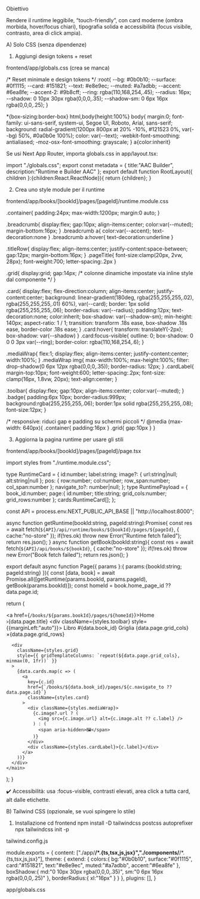 Obiettivo

Rendere il runtime leggibile, “touch-friendly”, con card moderne (ombra morbida, hover/focus chiari), tipografia solida e accessibilità (focus visibile, contrasto, area di click ampia).

A) Solo CSS (senza dipendenze)
1) Aggiungi design tokens + reset

frontend/app/globals.css (crea se manca)

/* Reset minimale e design tokens */
:root{
  --bg: #0b0b10;
  --surface: #0f1115;
  --card: #151821;
  --text: #e8e9ec;
  --muted: #a7adbb;
  --accent: #6ea8fe;
  --accent-2: #9b8cff;
  --ring: rgba(110,168,254,.45);
  --radius: 16px;
  --shadow: 0 10px 30px rgba(0,0,0,.35);
  --shadow-sm: 0 6px 16px rgba(0,0,0,.25);
}

*{box-sizing:border-box}
html,body{height:100%}
body{
  margin:0; font-family: ui-sans-serif, system-ui, Segoe UI, Roboto, Arial, sans-serif;
  background: radial-gradient(1200px 800px at 20% -10%, #121523 0%, var(--bg) 50%, #0a0b0e 100%);
  color: var(--text); -webkit-font-smoothing: antialiased; -moz-osx-font-smoothing: grayscale;
}
a{color:inherit}


Se usi Next App Router, importa globals.css in app/layout.tsx:

import "./globals.css";
export const metadata = { title:"AAC Builder", description:"Runtime e Builder AAC" };
export default function RootLayout({ children }:{children:React.ReactNode}){
  return <html lang="it"><body>{children}</body></html>;
}

2) Crea uno style module per il runtime

frontend/app/books/[bookId]/pages/[pageId]/runtime.module.css

.container{
  padding:24px; max-width:1200px; margin:0 auto;
}

.breadcrumb{
  display:flex; gap:10px; align-items:center; color:var(--muted); margin-bottom:16px;
}
.breadcrumb a{ color:var(--accent); text-decoration:none }
.breadcrumb a:hover{ text-decoration:underline }

.titleRow{
  display:flex; align-items:center; justify-content:space-between; gap:12px; margin-bottom:16px;
}
.pageTitle{ font-size:clamp(20px, 2vw, 28px); font-weight:700; letter-spacing:.2px }

.grid{
  display:grid; gap:14px;
  /* colonne dinamiche impostate via inline style dal componente */
}

.card{
  display:flex; flex-direction:column; align-items:center; justify-content:center;
  background: linear-gradient(180deg, rgba(255,255,255,.02), rgba(255,255,255,.01) 60%), var(--card);
  border: 1px solid rgba(255,255,255,.06);
  border-radius: var(--radius); padding:12px; text-decoration:none; color:inherit;
  box-shadow: var(--shadow-sm);
  min-height: 140px; aspect-ratio: 1 / 1;
  transition: transform .18s ease, box-shadow .18s ease, border-color .18s ease;
}
.card:hover{ transform: translateY(-2px); box-shadow: var(--shadow) }
.card:focus-visible{
  outline: 0; box-shadow: 0 0 0 3px var(--ring);
  border-color: rgba(110,168,254,.6);
}

.mediaWrap{
  flex:1; display:flex; align-items:center; justify-content:center; width:100%;
}
.mediaWrap img{
  max-width:100%; max-height:100%;
  filter: drop-shadow(0 6px 12px rgba(0,0,0,.35));
  border-radius: 12px;
}
.cardLabel{
  margin-top:10px; font-weight:600; letter-spacing:.2px;
  font-size: clamp(16px, 1.8vw, 20px);
  text-align:center;
}

.toolbar{
  display:flex; gap:10px; align-items:center; color:var(--muted);
}
.badge{
  padding:6px 10px; border-radius:999px; background:rgba(255,255,255,.06);
  border:1px solid rgba(255,255,255,.08); font-size:12px;
}

/* responsive: riduci gap e padding su schermi piccoli */
@media (max-width: 640px){
  .container{ padding:16px }
  .grid{ gap:10px }
}

3) Aggiorna la pagina runtime per usare gli stili

frontend/app/books/[bookId]/pages/[pageId]/page.tsx

import styles from "./runtime.module.css";

type RuntimeCard = {
  id:number; label:string;
  image?: { url:string|null; alt:string|null };
  pos: { row:number; col:number; row_span:number; col_span:number };
  navigate_to?: number|null;
};
type RuntimePayload = {
  book_id:number;
  page:{ id:number; title:string; grid_cols:number; grid_rows:number };
  cards:RuntimeCard[];
};

const API = process.env.NEXT_PUBLIC_API_BASE || "http://localhost:8000";

async function getRuntime(bookId:string, pageId:string):Promise<RuntimePayload>{
  const res = await fetch(`${API}/api/runtime/books/${bookId}/pages/${pageId}`, { cache:"no-store" });
  if(!res.ok) throw new Error("Runtime fetch failed");
  return res.json();
}
async function getBook(bookId:string){
  const res = await fetch(`${API}/api/books/${bookId}`, { cache:"no-store" });
  if(!res.ok) throw new Error("Book fetch failed");
  return res.json();
}

export default async function Page({ params }:{ params:{bookId:string; pageId:string} }){
  const [data, book] = await Promise.all([getRuntime(params.bookId, params.pageId), getBook(params.bookId)]);
  const homeId = book.home_page_id ?? data.page.id;

  return (
    <main className={styles.container}>
      <nav className={styles.breadcrumb} aria-label="Percorso">
        <a href={`/books/${params.bookId}/pages/${homeId}`}>Home</a>
        <span>›</span><span>{data.page.title}</span>
        <div className={styles.toolbar} style={{marginLeft:"auto"}}>
          <span className={styles.badge}>Libro #{data.book_id}</span>
          <span className={styles.badge}>
            Griglia {data.page.grid_cols}×{data.page.grid_rows}
          </span>
        </div>
      </nav>

      <div
        className={styles.grid}
        style={{ gridTemplateColumns: `repeat(${data.page.grid_cols}, minmax(0, 1fr))` }}
      >
        {data.cards.map(c => (
          <a
            key={c.id}
            href={`/books/${data.book_id}/pages/${c.navigate_to ?? data.page.id}`}
            className={styles.card}
          >
            <div className={styles.mediaWrap}>
              {c.image?.url ? (
                <img src={c.image.url} alt={c.image.alt ?? c.label} />
              ) : (
                <span aria-hidden>🖼️</span>
              )}
            </div>
            <div className={styles.cardLabel}>{c.label}</div>
          </a>
        ))}
      </div>
    </main>
  );
}


✔️ Accessibilità: usa :focus-visible, contrasti elevati, area click a tutta card, alt dalle etichette.

B) Tailwind CSS (opzionale, se vuoi spingere lo stile)
1) Installazione
cd frontend
npm install -D tailwindcss postcss autoprefixer
npx tailwindcss init -p


tailwind.config.js

module.exports = {
  content: ["./app/**/*.{ts,tsx,js,jsx}","./components/**/*.{ts,tsx,js,jsx}"],
  theme: {
    extend: {
      colors:{
        bg:"#0b0b10", surface:"#0f1115", card:"#151821",
        text:"#e8e9ec", muted:"#a7adbb", accent:"#6ea8fe"
      },
      boxShadow:{
        md:"0 10px 30px rgba(0,0,0,.35)",
        sm:"0 6px 16px rgba(0,0,0,.25)"
      },
      borderRadius:{ xl:"16px" }
    }
  },
  plugins: [],
}


app/globals.css